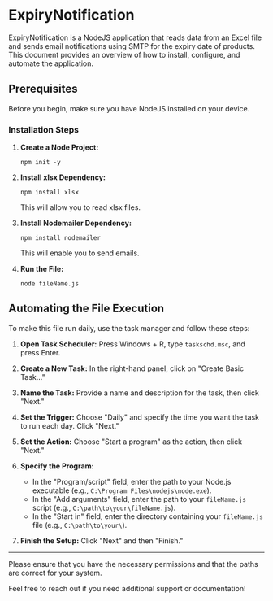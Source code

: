 # ExpiryNotification

ExpiryNotification is a NodeJS application that reads data from an Excel file and sends email notifications using SMTP for the expiry date of products. This document provides an overview of how to install, configure, and automate the application.

## Prerequisites

Before you begin, make sure you have NodeJS installed on your device.

### Installation Steps

1. **Create a Node Project:**
   ```
   npm init -y
   ```

2. **Install xlsx Dependency:**
   ```
   npm install xlsx
   ```
   This will allow you to read xlsx files.

3. **Install Nodemailer Dependency:**
   ```
   npm install nodemailer
   ```
   This will enable you to send emails.

4. **Run the File:**
   ```
   node fileName.js
   ```

## Automating the File Execution

To make this file run daily, use the task manager and follow these steps:

1. **Open Task Scheduler:**
   Press Windows + R, type `taskschd.msc`, and press Enter.

2. **Create a New Task:**
   In the right-hand panel, click on "Create Basic Task..."

3. **Name the Task:**
   Provide a name and description for the task, then click "Next."

4. **Set the Trigger:**
   Choose "Daily" and specify the time you want the task to run each day. Click "Next."

5. **Set the Action:**
   Choose "Start a program" as the action, then click "Next."

6. **Specify the Program:**
   - In the "Program/script" field, enter the path to your Node.js executable (e.g., `C:\Program Files\nodejs\node.exe`).
   - In the "Add arguments" field, enter the path to your `fileName.js` script (e.g., `C:\path\to\your\fileName.js`).
   - In the "Start in" field, enter the directory containing your `fileName.js` file (e.g., `C:\path\to\your\`).

7. **Finish the Setup:**
   Click "Next" and then "Finish."

---

Please ensure that you have the necessary permissions and that the paths are correct for your system.

Feel free to reach out if you need additional support or documentation!
